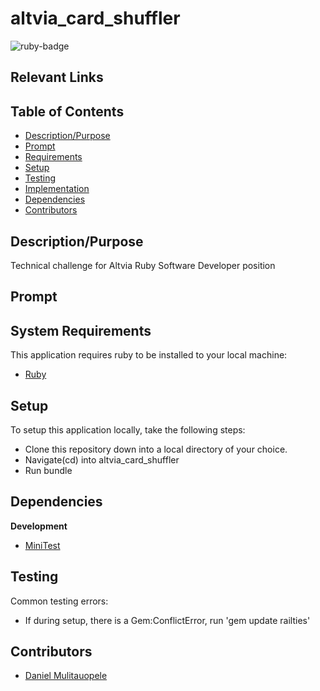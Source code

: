 # altvia_card_shuffler

<img src="https://img.shields.io/badge/ruby-v2.6.6-red" title="ruby-badge">

## Relevant Links
## Table of Contents

* [Description/Purpose](#descriptionpurpose)
* [Prompt](#prompt)
* [Requirements](#system-requirements)
* [Setup](#setup)
* [Testing](#testing)
* [Implementation](#implementation)
* [Dependencies](#dependencies)
* [Contributors](#contributors)

## Description/Purpose

Technical challenge for Altvia Ruby Software Developer position

## Prompt

## System Requirements

This application requires ruby to be installed to your local
machine:

* [Ruby](https://www.ruby-lang.org/en/)

## Setup

To setup this application locally, take the following steps:

* Clone this repository down into a local directory of your choice.
* Navigate(cd) into altvia_card_shuffler
* Run bundle

## Dependencies

**Development**

* [MiniTest](https://github.com/seattlerb/minitest)

## Testing

Common testing errors:

* If during setup, there is a Gem:ConflictError, run 'gem update railties'

## Contributors

* [Daniel Mulitauopele](https://github.com/DanielMulitauopele)

